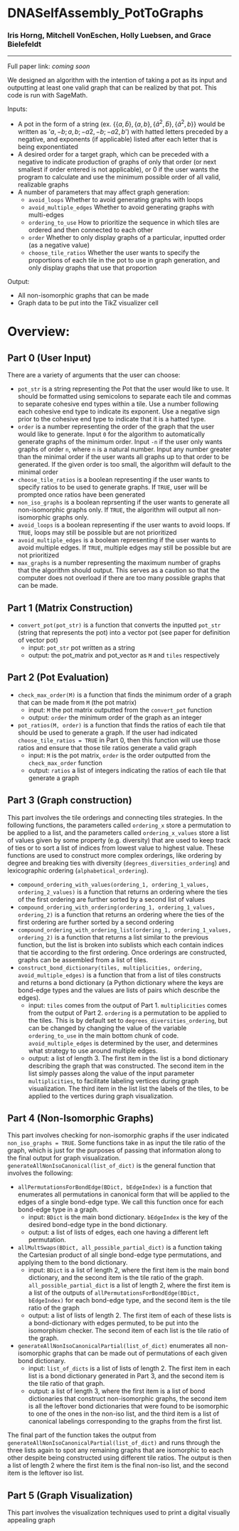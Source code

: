 # DNASelfAssembly_PotToGraphs

### Iris Horng, Mitchell VonEschen, Holly Luebsen, and Grace Bielefeldt

-----------------------------------------------------------

Full paper link: *coming soon*


We designed an algorithm with the intention of taking a pot as its input and outputting at least one valid graph that can be realized by that pot. This code is run with SageMath.

Inputs:
- A pot in the form of a string (ex. $` \{ \{a,\hat{b}\}, \{a,b \}, \{ \hat{a}^2, \hat{b} \}, \{ \hat{a}^2, b \} \}`$ would be written as '$`a,-b;a,b;-a2,-b;-a2,b`$') with hatted letters preceded by a negative, and exponents (if applicable) listed after each letter that is being exponentiated
- A desired order for a target graph, which can be preceded with a negative to indicate production of graphs of only that order (or next smallest if order entered is not applicable), or $`0`$ if the user wants the program to calculate and use the minimum possible order of all valid, realizable graphs
- A number of parameters that may affect graph generation:
  - `avoid_loops` Whether to avoid generating graphs with loops
  - `avoid_multiple_edges` Whether to avoid generating graphs with multi-edges
  - `ordering_to_use` How to prioritize the sequence in which tiles are ordered and then connected to each other
  - `order` Whether to only display graphs of a particular, inputted order (as a negative value)
  - `choose_tile_ratios` Whether the user wants to specify the proportions of each tile in the pot to use in graph generation, and only display graphs that use that proportion
 
Output:
- All non-isomorphic graphs that can be made
- Graph data to be put into the TikZ visualizer cell


# Overview:

## Part 0 (User Input)
There are a variety of arguments that the user can choose:
- `pot_str` is a string representing the Pot that the user would like to use. It should be formatted using semicolons to separate each tile and commas to separate cohesive end types within a tile. Use a number following each cohesive end type to indicate its exponent. Use a negative sign prior to the cohesive end type to indicate that it is a hatted type.
- `order` is a number representing the order of the graph that the user would like to generate. Input `0` for the algorithm to automatically generate graphs of the minimum order. Input `-n` if the user only wants graphs of order `n`, where `n` is a natural number. Input any number greater than the minimal order if the user wants all graphs up to that order to be generated. If the given order is too small, the algorithm will default to the minimal order
- `choose_tile_ratios` is a boolean representing if the user wants to specify ratios to be used to generate graphs. If `TRUE`, user will be prompted once ratios have been generated
- `non_iso_graphs` is a boolean reprsenting if the user wants to generate all non-isomorphic graphs only. If `TRUE`, the algorithm will output all non-isomorphic graphs only.
- `avoid_loops` is a boolean representing if the user wants to avoid loops. If `TRUE`, loops may still be possible but are not prioritized
- `avoid_multiple_edges` is a boolean representing if the user wants to avoid multiple edges. If `TRUE`, multiple edges may still be possible but are not prioritized
- `max_graphs` is a number representing the maximum number of graphs that the algorithm should output. This serves as a caution so that the computer does not overload if there are too many possible graphs that can be made.

## Part 1 (Matrix Construction)
- `convert_pot(pot_str)` is a function that converts the inputted `pot_str` (string that represents the pot) into a vector pot (see paper for definition of vector pot)
  - input: `pot_str` pot written as a string
  - output: the pot_matrix and pot_vector as  `M` and `tiles` respectively

## Part 2 (Pot Evaluation)
- `check_max_order(M)` is a function that finds the minimum order of a graph that can be made from `M` (the pot matrix)
  - input: `M` the pot matrix outputted from the `convert_pot` function
  - output: `order` the minimum order of the graph as an integer 
- `pot_ratios(M, order)` is a function that finds the ratios of each tile that should be used to generate a graph. If the user had indicated `choose_tile_ratios = TRUE` in Part 0, then this function will use those ratios and ensure that those tile ratios generate a valid graph
  - input: `M` is the pot matrix, `order` is the order outputted from the `check_max_order` function
  - output: `ratios` a list of integers indicating the ratios of each tile that generate a graph
 
## Part 3 (Graph construction) 
This part involves the tile orderings and connecting tiles strategies. In the following functions, the parameters called `ordering_x` store a permutation to be applied to a list, and the parameters called `ordering_x_values` store a list of values given by some property (e.g. diversity) that are used to keep track of ties or to sort a list of indices from lowest value to highest value. These functions are used to construct more complex orderings, like ordering by degree and breaking ties with diversity (`degrees_diversities_ordering`) and lexicographic ordering (`alphabetical_ordering`).
- `compound_ordering_with_values(ordering_1, ordering_1_values, ordering_2_values)` is a function that returns an ordering where the ties of the first ordering are further sorted by a second list of values
- `compound_ordering_with_ordering(ordering_1, ordering_1_values, ordering_2)` is a function that returns an ordering where the ties of the first ordering are further sorted by a second ordering
- `compound_ordering_with_ordering_list(ordering_1, ordering_1_values, ordering_2)` is a function that returns a list similar to the previous function, but the list is broken into sublists which each contain indices that tie according to the first ordering.
Once orderings are constructed, graphs can be assembled from a list of tiles.
- `construct_bond_dictionary(tiles, multiplicities, ordering, avoid_multiple_edges)` is a function that from a list of tiles constructs and returns a bond dictionary (a Python dictionary where the keys are bond-edge types and the values are lists of pairs which describe the edges).
  - input: `tiles` comes from the output of Part 1. `multiplicities` comes from the output of Part 2. `ordering` is a permutation to be applied to the tiles. This is by default set to `degrees_diversities_ordering`, but can be changed by changing the value of the variable `ordering_to_use` in the main bottom chunk of code. `avoid_multiple_edges` is determined by the user, and determines what strategy to use around multiple edges.
  - output: a list of length 3. The first item in the list is a bond dictionary describing the graph that was constructed. The second item in the list simply passes along the value of the input parameter `multiplicities`, to facilitate labeling vertices during graph visualization. The third item in the list list the labels of the tiles, to be applied to the vertices during graph visualization.

## Part 4 (Non-Isomorphic Graphs)
This part involves checking for non-isomorphic graphs if the user indicated `non_iso_graphs = TRUE`. Some functions take in as input the tile ratio of the graph, which is just for the purposes of passing that information along to the final output for graph visualization.
`generateAllNonIsoCanonical(list_of_dict)` is the general function that involves the following:
- `allPermutationsForBondEdge(BDict, bEdgeIndex)` is a function that enumerates all permutations in canonical form that will be applied to the edges of a single bond-edge type. We call this function once for each bond-edge type in a graph.
  - input: `BDict` is the main bond dictionary. `bEdgeIndex` is the key of the desired bond-edge type in the bond dictionary.
  - output: a list of lists of edges, each one having a different left permutation.
- `allMultSwaps(BDict, all_possible_partial_dict)` is a function taking the Cartesian product of all single bond-edge type permutations, and applying them to the bond dictionary.
  - input: `BDict` is a list of length 2, where the first item is the main bond dictionary, and the second item is the tile ratio of the graph. `all_possible_partial_dict` is a list of length 2, where the first item is a list of the outputs of `allPermutationsForBondEdge(BDict, bEdgeIndex)` for each bond-edge type, and the second item is the tile ratio of the graph
  - output: a list of lists of length 2. The first item of each of these lists is a bond-dictionary with edges permuted, to be put into the isomorphism checker. The second item of each list is the tile ratio of the graph.
- `generateAllNonIsoCanonicalPartial(list_of_dict)` enumerates all non-isomorphic graphs that can be made out of permutations of each given bond dictionary.
  - input: `list_of_dicts` is a list of lists of length 2. The first item in each list is a bond dictionary generated in Part 3, and the second item is the tile ratio of that graph.
  - output: a list of length 3, where the first item is a list of bond dictionaries that construct non-isomorphic graphs, the second item is all the leftover bond dictionaries that were found to be isomorphic to one of the ones in the non-iso list, and the third item is a list of canonical labelings corresponding to the graphs from the first list.
  
The final part of the function takes the output from `generateAllNonIsoCanonicalPartial(list_of_dict)` and runs through the three lists again to spot any remaining graphs that are isomorphic to each other despite being constructed using different tile ratios. The output is then a list of length 2 where the first item is the final non-iso list, and the second item is the leftover iso list.


## Part 5 (Graph Visualization)
This part involves the visualization techniques used to print a digital visually appealing graph

